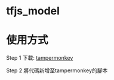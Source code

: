 # tfjs_model

# 使用方式
Step 1
下載: [tampermonkey](https://chromewebstore.google.com/detail/dhdgffkkebhmkfjojejmpbldmpobfkfo)

Step 2
將代碼新增至tampermonkey的腳本

